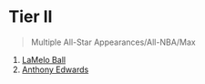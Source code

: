 Tier II
===
>Multiple All-Star Appearances/All-NBA/Max

1. [LaMelo Ball](players/lamelo_ball.md)
1. [Anthony Edwards](players/anthony_edwards.md)
